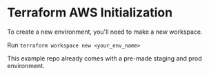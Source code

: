 # Terraform AWS Initialization

To create a new environment, you'll need to make a new workspace.

Run `terraform workspace new <your_env_name>`

This example repo already comes with a pre-made staging and prod environment.
